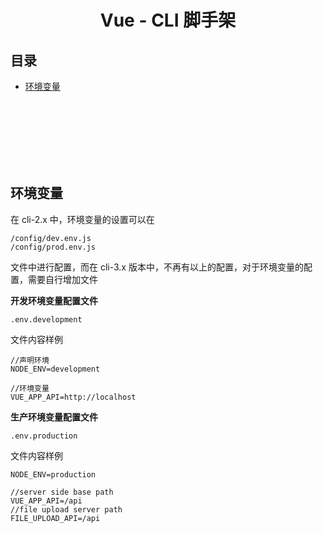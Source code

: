 # <div align="center">Vue - CLI 脚手架</div>

## 目录

- [环境变量](#环境变量)

<br><br><br><br><br><br>

## 环境变量

在 cli-2.x 中，环境变量的设置可以在 

```
/config/dev.env.js
/config/prod.env.js
```

文件中进行配置，而在 cli-3.x 版本中，不再有以上的配置，对于环境变量的配置，需要自行增加文件

**开发环境变量配置文件**

`.env.development`

文件内容样例

```
//声明环境
NODE_ENV=development

//环境变量
VUE_APP_API=http://localhost
```

**生产环境变量配置文件**

`.env.production`

文件内容样例

```
NODE_ENV=production

//server side base path
VUE_APP_API=/api
//file upload server path
FILE_UPLOAD_API=/api
```
